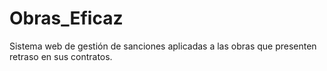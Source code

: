 # Obras_Eficaz
Sistema web de gestión de sanciones aplicadas a las obras que presenten retraso en sus contratos.
